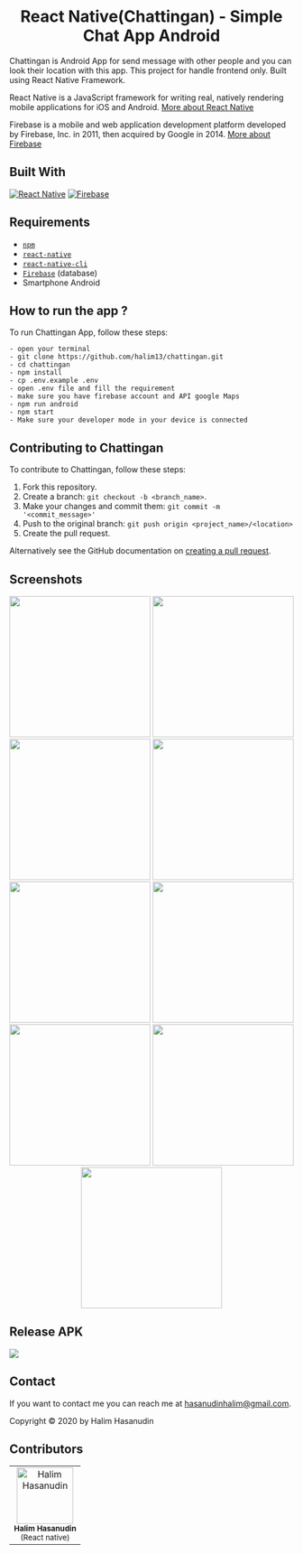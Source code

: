 <h1 align="center">React Native(Chattingan) - Simple Chat App Android</h1>

Chattingan is Android App for send message with other people and you can look their location with this app. This project for handle frontend only. Built using React Native Framework.

React Native is a JavaScript framework for writing real, natively rendering mobile applications for iOS and Android. [More about React Native](https://facebook.github.io/react-native/)

Firebase is a mobile and web application development platform developed by Firebase, Inc. in 2011, then acquired by Google in 2014. [More about Firebase](https://console.firebase.google.com/u/0/?hl=id)

## Built With
[![React Native](https://img.shields.io/badge/ReactNative-0.60-blue)](https://facebook.github.io/react-native/)
[![Firebase](https://img.shields.io/badge/Firebase-orange)](https://firebase.google.com/?hl=id)

## Requirements
- [`npm`](https://www.npmjs.com/get-npm)
- [`react-native`](https://facebook.github.io/react-native/docs/getting-started)
- [`react-native-cli`](https://facebook.github.io/react-native/docs/getting-started)
- [`Firebase`](https://firebase.google.com/) (database)
- Smartphone Android

## How to run the app ?
To run Chattingan App, follow these steps:
```
- open your terminal
- git clone https://github.com/halim13/chattingan.git
- cd chattingan
- npm install
- cp .env.example .env
- open .env file and fill the requirement
- make sure you have firebase account and API google Maps
- npm run android
- npm start
- Make sure your developer mode in your device is connected
```

## Contributing to Chattingan
To contribute to Chattingan, follow these steps:

1. Fork this repository.
2. Create a branch: `git checkout -b <branch_name>`.
3. Make your changes and commit them: `git commit -m '<commit_message>'`
4. Push to the original branch: `git push origin <project_name>/<location>`
5. Create the pull request.

Alternatively see the GitHub documentation on [creating a pull request](https://help.github.com/en/github/collaborating-with-issues-and-pull-requests/creating-a-pull-request).

## Screenshots
<div align="center">
    <img width="250" src="./src/public/screenshoots/login.jpg">
    <img width="250" src="./src/public/screenshoots/register.jpg">
    <img width="250" src="./src/public/screenshoots/forgotPassword.jpg">
    <img width="250" src="./src/public/screenshoots/Profile.jpg">
    <img width="250" src="./src/public/screenshoots/addFriend.jpg">
    <img width="250" src="./src/public/screenshoots/friendlist.jpg">
    <img width="250" src="./src/public/screenshoots/friendProfile.jpg">
    <img width="250" src="./src/public/screenshoots/chatList.jpg">
    <img width="250" src="./src/public/screenshoots/chat.jpg">
</div>

## Release APK

<a href="https://drive.google.com/file/d/1LZAbQ4W-tPKYyARVNFec8ON_QgM8Ae8y/view?usp=sharing">
  <img src="https://img.shields.io/badge/Download%20from-Google%20Drive-blue.svg?style=popout&logo=google-drive"/>
</a>

## Contact

If you want to contact me you can reach me at <hasanudinhalim@gmail.com>.

Copyright © 2020 by Halim Hasanudin

## Contributors

<center>
<ul>

</ul>
  <table>
    <tr>
      <td align="center">
        <a href="https://github.com/halim13">
          <img width="100" src="https://avatars0.githubusercontent.com/u/11336853?s=460&v=4" alt="Halim Hasanudin"><br/>
        </a>
          <sub><b>Halim Hasanudin</b></sub><br/>
          <sub>(React native)</sub>
      </td>
    </tr>
  </table>
</center>
